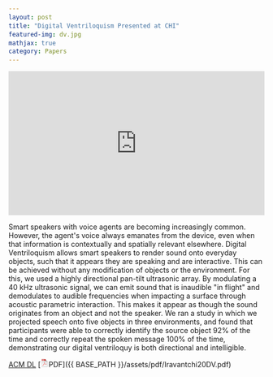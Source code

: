 ```yaml
---
layout: post
title: "Digital Ventriloquism Presented at CHI"
featured-img: dv.jpg
mathjax: true
category: Papers
---
```


<div style="position: relative; padding-bottom: 56.25%; height: 0; overflow: hidden; max-width: 100%; height: auto;">
    <iframe style="position: absolute; top: 0; left: 0; width: 100%; height: 100%;" src="https://www.youtube.com/embed/FopG9PsKZXg" title="YouTube video player" frameborder="0" allow="accelerometer; autoplay; clipboard-write; encrypted-media; gyroscope; picture-in-picture; web-share" referrerpolicy="strict-origin-when-cross-origin" allowfullscreen></iframe>
</div>

Smart speakers with voice agents are becoming increasingly common. However, the agent's voice always emanates from the device, even when that information is contextually and spatially relevant elsewhere. Digital Ventriloquism allows smart speakers to render sound onto everyday objects, such that it appears they are speaking and are interactive. This can be achieved without any modification of objects or the environment. For this, we used a highly directional pan-tilt ultrasonic array. By modulating a 40 kHz ultrasonic signal, we can emit sound that is inaudible "in flight" and demodulates to audible frequencies when impacting a surface through acoustic parametric interaction. This makes it appear as though the sound originates from an object and not the speaker. We ran a study in which we projected speech onto five objects in three environments, and found that participants were able to correctly identify the source object 92% of the time and correctly repeat the spoken message 100% of the time, demonstrating our digital ventriloquy is both directional and intelligible.

[ACM DL](https://dl.acm.org/doi/abs/10.1145/3313831.3376503) [![pdf](/assets/icons16/pdf-icon.png)PDF]({{ BASE_PATH }}/assets/pdf/Iravantchi20DV.pdf)